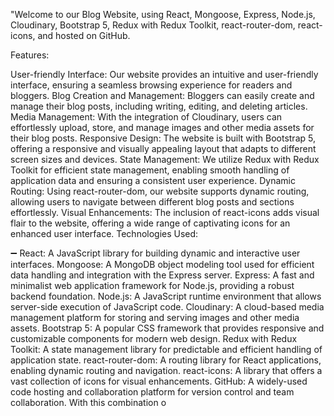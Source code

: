 "Welcome to our Blog Website,  using React, Mongoose, Express, Node.js, Cloudinary, Bootstrap 5, Redux with Redux Toolkit, react-router-dom, react-icons, and hosted on GitHub.

Features:

User-friendly Interface: Our website provides an intuitive and user-friendly interface, ensuring a seamless browsing experience for readers and bloggers.
Blog Creation and Management: Bloggers can easily create and manage their blog posts, including writing, editing, and deleting articles.
Media Management: With the integration of Cloudinary, users can effortlessly upload, store, and manage images and other media assets for their blog posts.
Responsive Design: The website is built with Bootstrap 5, offering a responsive and visually appealing layout that adapts to different screen sizes and devices.
State Management: We utilize Redux with Redux Toolkit for efficient state management, enabling smooth handling of application data and ensuring a consistent user experience.
Dynamic Routing: Using react-router-dom, our website supports dynamic routing, allowing users to navigate between different blog posts and sections effortlessly.
Visual Enhancements: The inclusion of react-icons adds visual flair to the website, offering a wide range of captivating icons for an enhanced user interface.
Technologies Used:

➖  React: A JavaScript library for building dynamic and interactive user interfaces.
Mongoose: A MongoDB object modeling tool used for efficient data handling and integration with the Express server.
Express: A fast and minimalist web application framework for Node.js, providing a robust backend foundation.
Node.js: A JavaScript runtime environment that allows server-side execution of JavaScript code.
Cloudinary: A cloud-based media management platform for storing and serving images and other media assets.
Bootstrap 5: A popular CSS framework that provides responsive and customizable components for modern web design.
Redux with Redux Toolkit: A state management library for predictable and efficient handling of application state.
react-router-dom: A routing library for React applications, enabling dynamic routing and navigation.
react-icons: A library that offers a vast collection of icons for visual enhancements.
GitHub: A widely-used code hosting and collaboration platform for version control and team collaboration.
With this combination o
